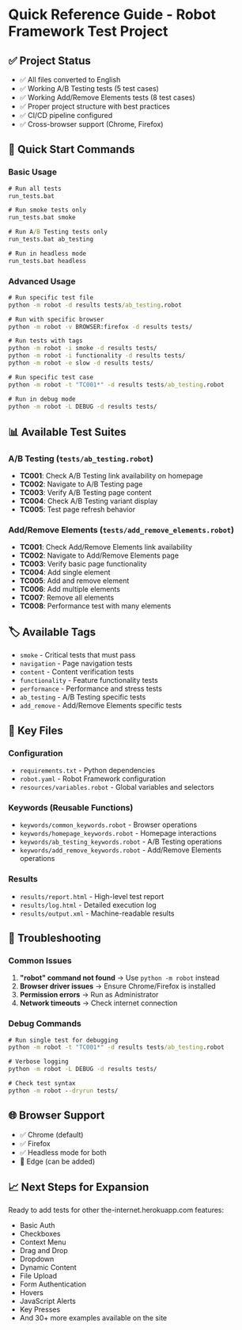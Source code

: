 # Quick Reference Guide - Robot Framework Test Project

## ✅ Project Status
- ✅ All files converted to English
- ✅ Working A/B Testing tests (5 test cases)
- ✅ Working Add/Remove Elements tests (8 test cases)
- ✅ Proper project structure with best practices
- ✅ CI/CD pipeline configured
- ✅ Cross-browser support (Chrome, Firefox)

## 🚀 Quick Start Commands

### Basic Usage
```cmd
# Run all tests
run_tests.bat

# Run smoke tests only
run_tests.bat smoke

# Run A/B Testing tests only
run_tests.bat ab_testing

# Run in headless mode
run_tests.bat headless
```

### Advanced Usage
```cmd
# Run specific test file
python -m robot -d results tests/ab_testing.robot

# Run with specific browser
python -m robot -v BROWSER:firefox -d results tests/

# Run tests with tags
python -m robot -i smoke -d results tests/
python -m robot -i functionality -d results tests/
python -m robot -e slow -d results tests/

# Run specific test case
python -m robot -t "TC001*" -d results tests/ab_testing.robot

# Run in debug mode
python -m robot -L DEBUG -d results tests/
```

## 📊 Available Test Suites

### A/B Testing (`tests/ab_testing.robot`)
- **TC001**: Check A/B Testing link availability on homepage
- **TC002**: Navigate to A/B Testing page  
- **TC003**: Verify A/B Testing page content
- **TC004**: Check A/B Testing variant display
- **TC005**: Test page refresh behavior

### Add/Remove Elements (`tests/add_remove_elements.robot`)
- **TC001**: Check Add/Remove Elements link availability
- **TC002**: Navigate to Add/Remove Elements page
- **TC003**: Verify basic page functionality
- **TC004**: Add single element
- **TC005**: Add and remove element
- **TC006**: Add multiple elements
- **TC007**: Remove all elements
- **TC008**: Performance test with many elements

## 🏷️ Available Tags
- `smoke` - Critical tests that must pass
- `navigation` - Page navigation tests
- `content` - Content verification tests
- `functionality` - Feature functionality tests
- `performance` - Performance and stress tests
- `ab_testing` - A/B Testing specific tests
- `add_remove` - Add/Remove Elements specific tests

## 📁 Key Files

### Configuration
- `requirements.txt` - Python dependencies
- `robot.yaml` - Robot Framework configuration
- `resources/variables.robot` - Global variables and selectors

### Keywords (Reusable Functions)
- `keywords/common_keywords.robot` - Browser operations
- `keywords/homepage_keywords.robot` - Homepage interactions
- `keywords/ab_testing_keywords.robot` - A/B Testing operations
- `keywords/add_remove_keywords.robot` - Add/Remove Elements operations

### Results
- `results/report.html` - High-level test report
- `results/log.html` - Detailed execution log
- `results/output.xml` - Machine-readable results

## 🔧 Troubleshooting

### Common Issues
1. **"robot" command not found** → Use `python -m robot` instead
2. **Browser driver issues** → Ensure Chrome/Firefox is installed
3. **Permission errors** → Run as Administrator
4. **Network timeouts** → Check internet connection

### Debug Commands
```cmd
# Run single test for debugging
python -m robot -t "TC001*" -d results tests/ab_testing.robot

# Verbose logging
python -m robot -L DEBUG -d results tests/

# Check test syntax
python -m robot --dryrun tests/
```

## 🌐 Browser Support
- ✅ Chrome (default)
- ✅ Firefox
- ✅ Headless mode for both
- 🔄 Edge (can be added)

## 📈 Next Steps for Expansion
Ready to add tests for other the-internet.herokuapp.com features:
- Basic Auth
- Checkboxes
- Context Menu
- Drag and Drop
- Dropdown
- Dynamic Content
- File Upload
- Form Authentication
- Hovers
- JavaScript Alerts
- Key Presses
- And 30+ more examples available on the site
